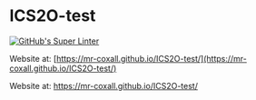 # ICS2O-test
[![GitHub's Super Linter](https://github.com/Mr-Coxall/ICS2O-test/workflows/GitHub's%20Super%20Linter/badge.svg)](https://github.com/Mr-Coxall/ICS2O-test/actions)

Website at: [https://mr-coxall.github.io/ICS2O-test/](https://mr-coxall.github.io/ICS2O-test/)

Website at: <a href="https://mr-coxall.github.io/ICS2O-test/" target="_blank">https://mr-coxall.github.io/ICS2O-test/</a>
